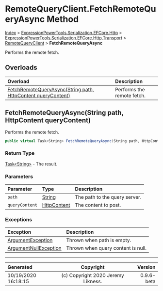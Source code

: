 ﻿# RemoteQueryClient.FetchRemoteQueryAsync Method

[Index](../index.md) > [ExpressionPowerTools.Serialization.EFCore.Http](ExpressionPowerTools.Serialization.EFCore.Http.a.md) > [ExpressionPowerTools.Serialization.EFCore.Http.Transport](ExpressionPowerTools.Serialization.EFCore.Http.Transport.n.md) > [RemoteQueryClient](ExpressionPowerTools.Serialization.EFCore.Http.Transport.RemoteQueryClient.cs.md) > **FetchRemoteQueryAsync**

Performs the remote fetch.

## Overloads

| Overload | Description |
| :-- | :-- |
| [FetchRemoteQueryAsync(String path, HttpContent queryContent)](#fetchremotequeryasyncstring-path-httpcontent-querycontent) | Performs the remote fetch. |
## FetchRemoteQueryAsync(String path, HttpContent queryContent)

Performs the remote fetch.

```csharp
public virtual Task<String> FetchRemoteQueryAsync(String path, HttpContent queryContent)
```

### Return Type

 [Task&lt;String>](https://docs.microsoft.com/dotnet/api/system.threading.tasks.task-1)  - The result.

### Parameters

| Parameter | Type | Description |
| :-- | :-- | :-- |
| `path` | [String](https://docs.microsoft.com/dotnet/api/system.string) | The path to the query server. |
| `queryContent` | [HttpContent](https://docs.microsoft.com/dotnet/api/system.net.http.httpcontent) | The content to post. |

### Exceptions

| Exception | Description |
| :-- | :-- |
| [ArgumentException](https://docs.microsoft.com/dotnet/api/system.argumentexception) | Thrown when path is empty. |
| [ArgumentNullException](https://docs.microsoft.com/dotnet/api/system.argumentnullexception) | Thrown when query content is null. |


---

| Generated | Copyright | Version |
| :-- | :-: | --: |
| 10/19/2020 16:18:15 | (c) Copyright 2020 Jeremy Likness. | 0.9.6-beta |
